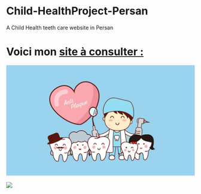 # Child-HealthProject-Persan

A Child Health teeth care website in Persan


# Voici mon [site à consulter :](https://av-code80.github.io/Child-HealthProject-Persan/)

![](https://github.com/Av-code80/Child-HealthProject-Persan/blob/main/img/bg3.jpg)

![](https://github.com/Av-code80/BoutiqueShop-English/blob/main/home-page.png)
